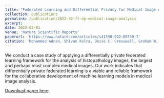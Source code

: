 ```yaml
---
title: "Federated Learning and Differential Privacy for Medical Image Analysis"
collection: publications
permalink: /publication/2022-02-fl-dp-medical-image-analysis
excerpt: 
date: 2022-02-01
venue: 'Nature Scientific Reports'
paperurl: 'https://www.nature.com/articles/s41598-022-05539-7'
citation: 'Mohammed Adnan, Shivam Kalra, Jesse C. Cresswell, Graham W. Taylor, and Hamid R. Tizhoosh. Federated Learning and Differential Privacy for Medical Image Analysis. Nature Scientific Reports, 12, 1953, 2022'
---
```

We conduct a case study of applying a differentially private federated learning framework for the analysis of histopathology images, the largest and perhaps most complex medical images. Our work indicates that differentially private federated learning is a viable and reliable framework for the collaborative development of machine learning models in medical image analysis.

[Download paper here](http://jescresswell.github.io/files/fl-dp-medical-image-analysis.pdf)
